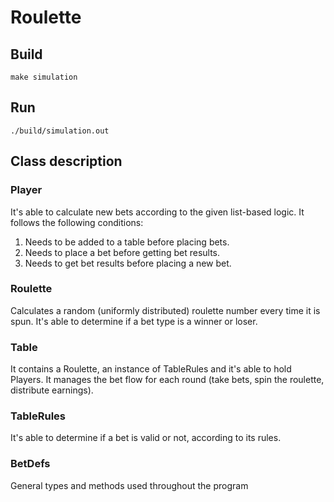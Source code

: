 # Roulette  

## Build
```
make simulation
```
## Run
```
./build/simulation.out
```

## Class description

### Player

It's able to calculate new bets according to the given list-based logic.
It follows the following conditions:
1. Needs to be added to a table before placing bets.
2. Needs to place a bet before getting bet results.
3. Needs to get bet results before placing a new bet.

### Roulette

Calculates a random (uniformly distributed) roulette number every time it is spun.
It's able to determine if a bet type is a winner or loser.

### Table

It contains a Roulette, an instance of TableRules and it's able to hold Players.
It manages the bet flow for each round (take bets, spin the roulette, distribute earnings).

### TableRules

It's able to determine if a bet is valid or not, according to its rules.

### BetDefs

General types and methods used throughout the program


